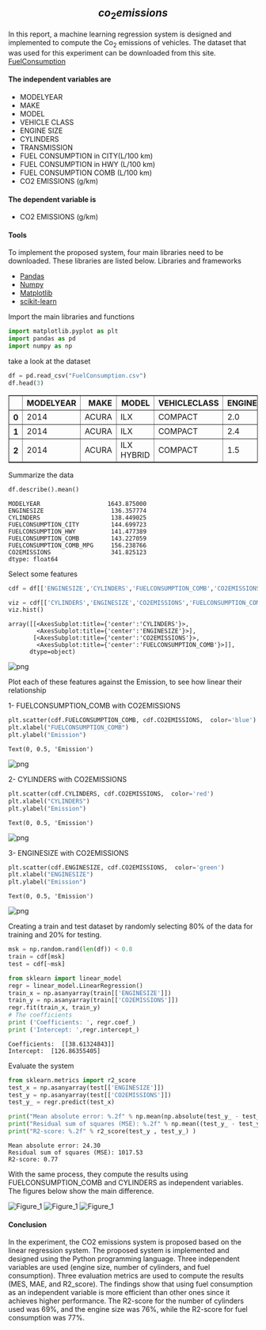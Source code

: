 ## $$co_{2} emissions$$


In this report, a machine learning regression system is designed and implemented to compute the Co<sub>2</sub> emissions of vehicles.
The dataset that was used for this experiment can be downloaded from this site. [FuelConsumption](https://open.canada.ca/data/en/dataset/98f1a129-f628-4ce4-b24d-6f16bf24dd64?utm_medium=Exinfluencer&utm_source=Exinfluencer&utm_content=000026UJ&utm_term=10006555&utm_id=NA-SkillsNetwork-Channel-SkillsNetworkCoursesIBMDeveloperSkillsNetworkML0101ENSkillsNetwork20718538-2022-01-01)

#### The independent variables are
- MODELYEAR
- MAKE 
- MODEL
- VEHICLE CLASS
- ENGINE SIZE
- CYLINDERS
- TRANSMISSION
- FUEL CONSUMPTION in CITY(L/100 km)
- FUEL CONSUMPTION in HWY (L/100 km)
- FUEL CONSUMPTION COMB (L/100 km)
- CO2 EMISSIONS (g/km)

#### The dependent variable is 
- CO2 EMISSIONS (g/km)
#### Tools
To implement the proposed system, four main libraries need to be downloaded. These libraries are listed below.
Libraries and frameworks

- [Pandas](https://pandas.pydata.org/)
- [Numpy](https://numpy.org/)
- [Matplotlib](https://matplotlib.org/)
- [scikit-learn](https://scikit-learn.org/stable/)

Import the main libraries and functions


```python
import matplotlib.pyplot as plt
import pandas as pd
import numpy as np
```

take a look at the dataset


```python
df = pd.read_csv("FuelConsumption.csv")
df.head(3)
```




<div>

<table border="1" class="dataframe">
  <thead>
    <tr style="text-align: right;">
      <th></th>
      <th>MODELYEAR</th>
      <th>MAKE</th>
      <th>MODEL</th>
      <th>VEHICLECLASS</th>
      <th>ENGINESIZE</th>
      <th>CYLINDERS</th>
      <th>TRANSMISSION</th>
      <th>FUELTYPE</th>
      <th>FUELCONSUMPTION_CITY</th>
      <th>FUELCONSUMPTION_HWY</th>
      <th>FUELCONSUMPTION_COMB</th>
      <th>FUELCONSUMPTION_COMB_MPG</th>
      <th>CO2EMISSIONS</th>
    </tr>
  </thead>
  <tbody>
    <tr>
      <th>0</th>
      <td>2014</td>
      <td>ACURA</td>
      <td>ILX</td>
      <td>COMPACT</td>
      <td>2.0</td>
      <td>4</td>
      <td>AS5</td>
      <td>Z</td>
      <td>9.9</td>
      <td>6.7</td>
      <td>8.5</td>
      <td>33</td>
      <td>196</td>
    </tr>
    <tr>
      <th>1</th>
      <td>2014</td>
      <td>ACURA</td>
      <td>ILX</td>
      <td>COMPACT</td>
      <td>2.4</td>
      <td>4</td>
      <td>M6</td>
      <td>Z</td>
      <td>11.2</td>
      <td>7.7</td>
      <td>9.6</td>
      <td>29</td>
      <td>221</td>
    </tr>
    <tr>
      <th>2</th>
      <td>2014</td>
      <td>ACURA</td>
      <td>ILX HYBRID</td>
      <td>COMPACT</td>
      <td>1.5</td>
      <td>4</td>
      <td>AV7</td>
      <td>Z</td>
      <td>6.0</td>
      <td>5.8</td>
      <td>5.9</td>
      <td>48</td>
      <td>136</td>
    </tr>
  </tbody>
</table>
</div>



Summarize the data



```python
df.describe().mean()
```




    MODELYEAR                   1643.875000
    ENGINESIZE                   136.357774
    CYLINDERS                    138.449025
    FUELCONSUMPTION_CITY         144.699723
    FUELCONSUMPTION_HWY          141.477389
    FUELCONSUMPTION_COMB         143.227059
    FUELCONSUMPTION_COMB_MPG     156.238766
    CO2EMISSIONS                 341.825123
    dtype: float64



Select some features


```python
cdf = df[['ENGINESIZE','CYLINDERS','FUELCONSUMPTION_COMB','CO2EMISSIONS']]
```


```python
viz = cdf[['CYLINDERS','ENGINESIZE','CO2EMISSIONS','FUELCONSUMPTION_COMB']]
viz.hist()
```




    array([[<AxesSubplot:title={'center':'CYLINDERS'}>,
            <AxesSubplot:title={'center':'ENGINESIZE'}>],
           [<AxesSubplot:title={'center':'CO2EMISSIONS'}>,
            <AxesSubplot:title={'center':'FUELCONSUMPTION_COMB'}>]],
          dtype=object)




    
![png](output_11_1.png)
    


Plot each of these features against the Emission, to see how linear their relationship

1- FUELCONSUMPTION_COMB with CO2EMISSIONS


```python
plt.scatter(cdf.FUELCONSUMPTION_COMB, cdf.CO2EMISSIONS,  color='blue')
plt.xlabel("FUELCONSUMPTION_COMB")
plt.ylabel("Emission")

```




    Text(0, 0.5, 'Emission')




    
![png](output_14_1.png)
    


2- CYLINDERS with CO2EMISSIONS


```python
plt.scatter(cdf.CYLINDERS, cdf.CO2EMISSIONS,  color='red')
plt.xlabel("CYLINDERS")
plt.ylabel("Emission")

```




    Text(0, 0.5, 'Emission')




    
![png](output_16_1.png)
    


3- ENGINESIZE with CO2EMISSIONS


```python
plt.scatter(cdf.ENGINESIZE, cdf.CO2EMISSIONS,  color='green')
plt.xlabel("ENGINESIZE")
plt.ylabel("Emission")

```




    Text(0, 0.5, 'Emission')




    
![png](output_18_1.png)
    


Creating a train and test dataset by randomly selecting 80% of the data for training and 20% for testing. 


```python
msk = np.random.rand(len(df)) < 0.8
train = cdf[msk]
test = cdf[~msk]
```


```python
from sklearn import linear_model
regr = linear_model.LinearRegression()
train_x = np.asanyarray(train[['ENGINESIZE']])
train_y = np.asanyarray(train[['CO2EMISSIONS']])
regr.fit(train_x, train_y)
# The coefficients
print ('Coefficients: ', regr.coef_)
print ('Intercept: ',regr.intercept_)

```

    Coefficients:  [[38.61324843]]
    Intercept:  [126.86355405]
    

Evaluate the system 


```python
from sklearn.metrics import r2_score
test_x = np.asanyarray(test[['ENGINESIZE']])
test_y = np.asanyarray(test[['CO2EMISSIONS']])
test_y_ = regr.predict(test_x)
```


```python
print("Mean absolute error: %.2f" % np.mean(np.absolute(test_y_ - test_y)))
print("Residual sum of squares (MSE): %.2f" % np.mean((test_y_ - test_y) ** 2))
print("R2-score: %.2f" % r2_score(test_y , test_y_) )
```

    Mean absolute error: 24.30
    Residual sum of squares (MSE): 1017.53
    R2-score: 0.77
    

With the same process, they compute the results using FUELCONSUMPTION_COMB and CYLINDERS as independent variables. The figures below show the main difference.

![Figure_1](https://user-images.githubusercontent.com/30151596/201395789-814ce4f8-5e25-49f3-a993-5fcc24196c01.png)
![Figure_1](https://user-images.githubusercontent.com/30151596/201395913-be5df445-069d-408a-8ae0-f88633eea3bc.png)
![Figure_1](https://user-images.githubusercontent.com/30151596/201396001-2f63a8eb-030f-4f4f-9c86-4044c6391af7.png)

#### Conclusion

In the experiment, the CO2 emissions system is proposed based on the linear regression system. The proposed system is implemented and designed using the Python programming language. Three independent variables are used (engine size, number of cylinders, and fuel consumption). Three evaluation metrics are used to compute the results (MES, MAE, and R2_score). The findings show that using fuel consumption as an independent variable is more efficient than other ones since it achieves higher performance. The R2-score for the number of cylinders used was 69%, and the engine size was 76%, while the R2-score for fuel consumption was 77%. 
